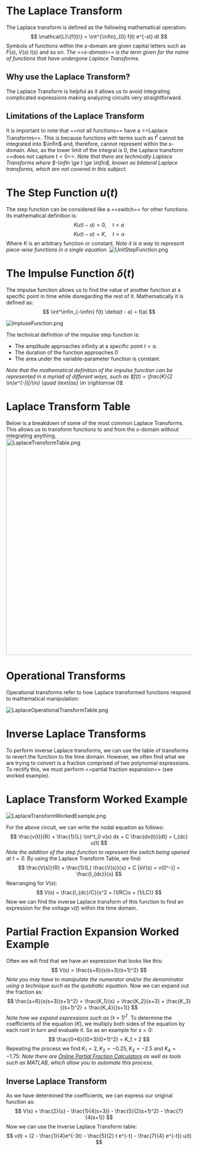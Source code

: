 # The Laplace Transform
The Laplace transform is defined as the following mathematical operation:
$$
\mathcal{L}\{f(t)\} = \int^{\infin}_{0} f(t) e^{-st} dt
$$
Symbols of functions within the $s$-domain are given capital letters such as $F(s)$, $V(s)$ $I(s)$ and so on.
*The ==$s$-domain== is the term given for the name of functions that have undergone Laplace Transforms.*

## Why use the Laplace Transform?
The Laplace Transform is helpful as it allows us to avoid integrating complicated expressions making analyzing circuits very straightforward.

## Limitations of the Laplace Transform
It is important to note that ==not all functions== have a ==Laplace Transforms==. This is because functions with terms such as $t^t$ cannot be integrated into $\infin$ and, therefore, cannot represent within the $s$-domain. Also, as the lower limit of the integral is 0, the Laplace transform ==does not capture $t < 0$==. 
*Note that there are technically Laplace Transforms where $-\infin \ge t \ge \infin$, known as bilateral Laplace transforms, which are not covered in this subject.*

# The Step Function $u(t)$
The step function can be considered like a ==switch== for other functions. Its mathematical definition is:
$$
Ku(t-a) = 0, \quad t<a
$$
$$
Ku(t-a) = K, \quad t>a
$$
Where $K$ is an arbitrary function or constant.
*Note it is a way to represent piece-wise functions in a single equation.*
![UnitStepFunction.png](../../_resources/UnitStepFunction.png)

# The Impulse Function $\delta(t)$
The impulse function allows us to find the value of another function at a specific point in time while disregarding the rest of it. Mathematically it is defined as:
$$
\int^\infin_{-\infin} f(t) \delta(t - a) = f(a)
$$

![ImpluseFunction.png](../../_resources/ImpluseFunction.png)

The technical definition of the impulse step function is:
- The amplitude approaches infinity at a specific point $t = a$.
- The duration of the function approaches 0
- The area under the variable-parameter function is constant.

*Note that the mathematical definition of the impulse function can be represented in a myriad of different ways, such as $f(t) = \frac{K}{2 \in}e^{-|t|/\in} \quad \text{as} \in \rightarrow 0$.*

# Laplace Transform Table
Below is a breakdown of some of the most common Laplace Transforms. This allows us to transform functions to and from the $s$-domain without integrating anything.
<img src="../../_resources/LaplaceTransformTable.png" alt="LaplaceTransformTable.png" width="722" height="585">

# Operational Transforms
Operational transforms refer to how Laplace transformed functions respond to mathematical manipulation:

![LaplaceOperationalTransformTable.png](../../_resources/LaplaceOperationalTransformTable.png)

# Inverse Laplace Transforms
To perform inverse Laplace transforms, we can use the table of transforms to revert the function to the time domain. However, we often find what we are trying to convert is a fraction comprised of two polynomial expressions. To rectify this, we must perform ==partial fraction expansion== (see worked example).

# Laplace Transform Worked Example

![LaplaceTransformWorkedExample.png](../../_resources/LaplaceTransformWorkedExample.png)

For the above circuit, we can write the nodal equation as follows:
$$
\frac{v(t)}{R} + \frac{1}{L} \int^t_0 v(x) dx + C \frac{dv(t)}{dt} = I_{dc} u(t)
$$
*Note the addition of the step function to represent the switch being opened at $t=0$.*
By using the Laplace Transform Table, we find:
$$
\frac{V(s)}{R} + \frac{1}{L} \frac{V(s)}{s} + C [sV(s) = v(0^-)] = \frac{I_{dc}}{s}
$$
Rearranging for $V(s)$:
$$
V(s) = \frac{I_{dc}/C}{s^2 + (1/RC)s + (1/LC)}
$$
Now we can find the inverse Laplace transform of this function to find an expression for the voltage $v(t)$ within the time domain.

# Partial Fraction Expansion Worked Example
Often we will find that we have an expression that looks like this:
$$
V(s) = \frac{s+6}{s(s+3)(s+1)^2}
$$
*Note you may have to manipulate the numerator and/or the denominator using a technique such as the quadratic equation.*
Now we can expand out the fraction as:
$$
\frac{s+6}{s(s+3)(s+1)^2} = \frac{K_1}{s} + \frac{K_2}{s+3} + \frac{K_3}{(s+1)^2} + \frac{K_4}{(s+1)}
$$
*Note how we expand expressions such as $(s +1)^2$.*
To determine the coefficients of the equation ($K$), we multiply both sides of the equation by each root in turn and evaluate it. So as an example for $s = 0$:
$$
\frac{0+6}{(0+3)(0+1)^2} = K_1 = 2
$$
Repeating the process we find $K_1 = 2, K_2 = -0.25, K_3 = -2.5$ and $K_4 = -1.75$:
*Note there are [Online Partial Fraction Calculators](https://www.wolframalpha.com/calculators/partial-fraction-calculator) as well as tools such as MATLAB, which allow you to automate this process.*

## Inverse Laplace Transform
As we have determined the coefficients, we can express our original function as:
$$
V(s) = \frac{2}{s} - \frac{1}{4(s+3)} - \frac{5}{2(s+1)^2} - \frac{7}{4(s+1)}
$$
Now we can use the Inverse Laplace Transform table:
$$
v(t) = (2 - \frac{1}{4}e^{-3t} - \frac{5}{2} t e^{-t} - \frac{7}{4} e^{-t}) u(t)
$$
